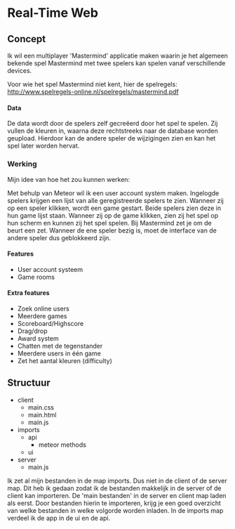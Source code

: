 # Real-Time Web

## Concept
Ik wil een multiplayer 'Mastermind' applicatie maken waarin je het algemeen bekende spel Mastermind met twee spelers kan spelen vanaf verschillende devices.

Voor wie het spel Mastermind niet kent, hier de spelregels: <br />
http://www.spelregels-online.nl/spelregels/mastermind.pdf

#### Data
De data wordt door de spelers zelf gecreëerd door het spel te spelen. Zij vullen de kleuren in, waarna deze rechtstreeks naar de database worden geupload. Hierdoor kan de andere speler de wijzigingen zien en kan het spel later worden hervat.

### Werking
Mijn idee van hoe het zou kunnen werken: <br />

Met behulp van Meteor wil ik een user account system maken. Ingelogde spelers krijgen een lijst van alle geregistreerde spelers te zien. Wanneer zij op een speler klikken, wordt een game gestart. Beide spelers zien deze in hun game lijst staan. Wanneer zij op de game klikken, zien zij het spel op hun scherm en kunnen zij het spel spelen. Bij Mastermind zet je om de beurt een zet. Wanneer de ene speler bezig is, moet de interface van de andere speler dus geblokkeerd zijn. 

#### Features
- User account systeem
- Game rooms

#### Extra features
- Zoek online users
- Meerdere games
- Scoreboard/Highscore
- Drag/drop
- Award system
- Chatten met de tegenstander
- Meerdere users in één game
- Zet het aantal kleuren (difficulty)


## Structuur
- client
	- main.css
	- main.html
	- main.js
- imports
	- api
		- meteor methods
	- ui
- server
	- main.js

Ik zet al mijn bestanden in de map imports. Dus niet in de client of de server map. Dit heb ik gedaan zodat ik de bestanden makkelijk in de server of de client kan importeren. De 'main bestanden' in de server en client map laden als eerst. Door bestanden hierin te importeren, krijg je een goed overzicht van welke bestanden in welke volgorde worden inladen. In de imports map verdeel ik de app in de ui en de api.